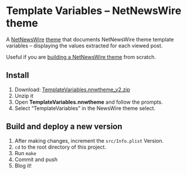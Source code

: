 # Template Variables – NetNewsWire theme

A [NetNewsWire](https://netnewswire.com/) [theme](https://netnewswire.com/help/mac/6.1/en/themes.html) that documents NetNewsWire theme template variables – displaying the values extracted for each viewed post.

Useful if you are [building a NetNewsWire theme](https://github.com/Ranchero-Software/NetNewsWire/blob/main/Technotes/Themes.md) from scratch.

## Install

1. Download: <a href="https://github.com/ollicle/nnw-template-variables/raw/main/dist/TemplateVariables.nnwtheme_v2.zip">TemplateVariables.nnwtheme_v2.zip</a>
2. Unzip it
3. Open **TemplateVariables.nnwtheme** and follow the prompts.
4. Select “TemplateVariables” in the NewsWire theme select. 

## Build and deploy a new version

1. After making changes, increment the `src/Info.plist` Version.
2. `cd` to the root directory of this project.
3. Run `make`
4. Commit and push
5. Blog it!
